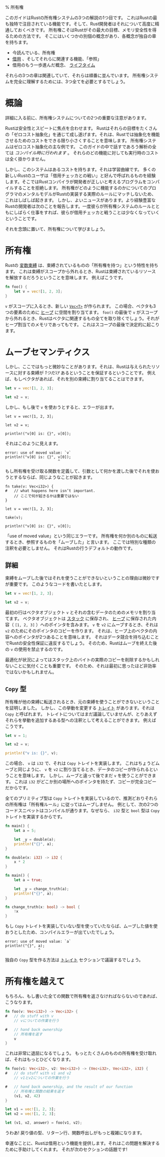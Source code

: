 % 所有権
<!-- % Ownership -->

<!-- This guide is one of three presenting Rust’s ownership system. This is one of -->
<!-- Rust’s most unique and compelling features, with which Rust developers should -->
<!-- become quite acquainted. Ownership is how Rust achieves its largest goal, -->
<!-- memory safety. There are a few distinct concepts, each with its own -->
<!-- chapter: -->
このガイドはRustの所有権システムの3つの解説の1つ目です。
これはRustの最も独特で注目されている機能です。そして、Rust開発者はそれについて高度に精通しておくべきです。
所有権こそはRustがその最大の目標、メモリ安全性を得るための方法です。
そこにはいくつかの別個の概念があり、各概念が独自の章を持ちます。

<!-- * ownership, which you’re reading now -->
<!-- * [borrowing][borrowing], and their associated feature ‘references’ -->
<!-- * [lifetimes][lifetimes], an advanced concept of borrowing -->
* 今読んでいる、所有権
* [借用][borrowing] 、そしてそれらに関連する機能、「参照」
* 借用のもう一歩進んだ概念、 [ライフタイム][lifetimes]

<!-- These three chapters are related, and in order. You’ll need all three to fully -->
<!-- understand the ownership system. -->
それらの3つの章は関連していて、それらは順番に並んでいます。
所有権システムを完全に理解するためには、3つ全てを必要とするでしょう。

[borrowing]: references-and-borrowing.html
[lifetimes]: lifetimes.html

<!-- # Meta -->
# 概論

<!-- Before we get to the details, two important notes about the ownership system. -->
詳細に入る前に、所有権システムについての2つの重要な注意があります。

<!-- Rust has a focus on safety and speed. It accomplishes these goals through many -->
<!-- ‘zero-cost abstractions’, which means that in Rust, abstractions cost as little -->
<!-- as possible in order to make them work. The ownership system is a prime example -->
<!-- of a zero-cost abstraction. All of the analysis we’ll talk about in this guide -->
<!-- is _done at compile time_. You do not pay any run-time cost for any of these -->
<!-- features. -->
Rustは安全性とスピートに焦点を合わせます。
Rustはそれらの目標をたくさんの「ゼロコスト抽象化」を通じて成し遂げます。それは、Rustでは抽象化を機能させるためのコストをできる限り小さくすることを意味します。
所有権システムはゼロコスト抽象化の主な例です。
このガイドの中で話すであろう解析の全ては _コンパイル時に行われます_ 。
それらのどの機能に対しても実行時のコストは全く掛かりません。

<!-- However, this system does have a certain cost: learning curve. Many new users -->
<!-- to Rust experience something we like to call ‘fighting with the borrow -->
<!-- checker’, where the Rust compiler refuses to compile a program that the author -->
<!-- thinks is valid. This often happens because the programmer’s mental model of -->
<!-- how ownership should work doesn’t match the actual rules that Rust implements. -->
<!-- You probably will experience similar things at first. There is good news, -->
<!-- however: more experienced Rust developers report that once they work with the -->
<!-- rules of the ownership system for a period of time, they fight the borrow -->
<!-- checker less and less. -->
しかし、このシステムはあるコストを持ちます。それは学習曲線です。
多くの新しいRustのユーザは「借用チェッカとの戦い」と好んで呼ばれるものを経験します。そこではRustコンパイラが開発者が正しいと考えるプログラムをコンパイルすることを拒絶します。
所有権がどのように機能するのかについてのプログラマのメンタルモデルがRustの実装する実際のルールにマッチしないため、これはしばしば起きます。
しかし、よいニュースがあります。より経験豊富なRustの開発者は次のことを報告します。一度彼らが所有権システムのルールとともにしばらく仕事をすれば、彼らが借用チェッカと戦うことは少なくなっていくということです。

<!-- With that in mind, let’s learn about ownership. -->
それを念頭に置いて、所有権について学びましょう。

<!-- # Ownership -->
# 所有権

<!-- [Variable bindings][bindings] have a property in Rust: they ‘have ownership’ -->
<!-- of what they’re bound to. This means that when a binding goes out of scope, -->
<!-- Rust will free the bound resources. For example: -->
Rustの [変数束縛][bindings] は、束縛されているものの「所有権を持つ」という特性を持ちます。
これは束縛がスコープから外れるとき、Rustは束縛されているリソースを解放するだろうということを意味します。
例えばこうです。

```rust
fn foo() {
    let v = vec![1, 2, 3];
}
```

<!-- When `v` comes into scope, a new [`Vec<T>`][vect] is created. In this case, the -->
<!-- vector also allocates space on [the heap][heap], for the three elements. When -->
<!-- `v` goes out of scope at the end of `foo()`, Rust will clean up everything -->
<!-- related to the vector, even the heap-allocated memory. This happens -->
<!-- deterministically, at the end of the scope. -->
`v` がスコープに入るとき、新しい [`Vec<T>`][vect] が作られます。
この場合、ベクタも3つの要素のために [ヒープ][heap] に空間を割り当てます。
`foo()` の最後で `v` がスコープから外れるとき、Rustはベクタに関連するもの全てを取り除くでしょう。それがヒープ割当てのメモリであってもです。
これはスコープの最後で決定的に起こります。

[vect]: ../std/vec/struct.Vec.html
[heap]: the-stack-and-the-heap.html
[bindings]: variable-bindings.html

<!-- # Move semantics -->
# ムーブセマンティクス

<!-- There’s some more subtlety here, though: Rust ensures that there is _exactly -->
<!-- one_ binding to any given resource. For example, if we have a vector, we can -->
<!-- assign it to another binding: -->
しかし、ここではもっと微妙なことがあります。それは、Rustは与えられたリソースに対する束縛が _1つだけ_ あるということを保証するということです。
例えば、もしベクタがあれば、それを別の束縛に割り当てることはできます。

```rust
let v = vec![1, 2, 3];

let v2 = v;
```

<!-- But, if we try to use `v` afterwards, we get an error: -->
しかし、もし後で `v` を使おうとすると、エラーが出ます。

```rust,ignore
let v = vec![1, 2, 3];

let v2 = v;

println!("v[0] is: {}", v[0]);
```

<!-- It looks like this: -->
それはこのように見えます。

```text
error: use of moved value: `v`
println!("v[0] is: {}", v[0]);
                        ^
```

<!-- A similar thing happens if we define a function which takes ownership, and -->
<!-- try to use something after we’ve passed it as an argument: -->
もし所有権を受け取る関数を定義して、引数として何かを渡した後でそれを使おうとするならば、同じようなことが起きます。

```rust,ignore
fn take(v: Vec<i32>) {
#   // what happens here isn’t important.
    // ここで何が起きるかは重要ではない
}

let v = vec![1, 2, 3];

take(v);

println!("v[0] is: {}", v[0]);
```

<!-- Same error: ‘use of moved value’. When we transfer ownership to something else, -->
<!-- we say that we’ve ‘moved’ the thing we refer to. You don’t need some sort of -->
<!-- special annotation here, it’s the default thing that Rust does. -->
「use of moved value」という同じエラーです。
所有権を何か別のものに転送するとき、参照するものを「ムーブした」と言います。
ここでは特別な種類の注釈を必要としません。
それはRustの行うデフォルトの動作です。

<!-- ## The details -->
## 詳細

<!-- The reason that we cannot use a binding after we’ve moved it is subtle, but -->
<!-- important. When we write code like this: -->
束縛をムーブした後ではそれを使うことができないということの理由は微妙ですが重要です。
このようなコードを書いたとします。

```rust
let v = vec![1, 2, 3];

let v2 = v;
```

<!-- The first line allocates memory for the vector object, `v`, and for the data it -->
<!-- contains. The vector object is stored on the [stack][sh] and contains a pointer -->
<!-- to the content (`[1, 2, 3]`) stored on the [heap][sh]. When we move `v` to `v2`, -->
<!-- it creates a copy of that pointer, for `v2`. Which means that there would be two -->
<!-- pointers to the content of the vector on the heap. It would violate Rust’s -->
<!-- safety guarantees by introducing a data race. Therefore, Rust forbids using `v` -->
<!-- after we’ve done the move. -->
最初の行はベクタオブジェクト `v` とそれの含むデータのためのメモリを割り当てます。
ベクタオブジェクトは [スタック][sh] に保存され、 [ヒープ][sh] に保存された内容（ `[1, 2, 3]` ）へのポインタを含みます。
`v` を `v2` にムーブするとき、それは `v2` のためにそのポインタのコピーを作ります。
それは、ヒープ上のベクタの内容へのポインタが2つあることを意味します。
それはデータ競合を持ち込むことでRustの安全性保証に違反するでしょう。
そのため、Rustはムーブを終えた後の `v` の使用を禁止するのです。

[sh]: the-stack-and-the-heap.html

<!-- It’s also important to note that optimizations may remove the actual copy of -->
<!-- the bytes on the stack, depending on circumstances. So it may not be as -->
<!-- inefficient as it initially seems. -->
最適化が状況によってはスタック上のバイトの実際のコピーを削除するかもしれないことに気付くことも重要です。
そのため、それは最初に思ったほど非効率ではないかもしれません。

<!-- ## `Copy` types -->
## `Copy` 型

<!-- We’ve established that when ownership is transferred to another binding, you -->
<!-- cannot use the original binding. However, there’s a [trait][traits] that changes this -->
<!-- behavior, and it’s called `Copy`. We haven’t discussed traits yet, but for now, -->
<!-- you can think of them as an annotation to a particular type that adds extra -->
<!-- behavior. For example: -->
所有権が他の束縛に転送されるとき、元の束縛を使うことができないということを証明しました。
しかし、この挙動を変更する [トレイト][traits] があります。それは `Copy` と呼ばれます。
トレイトについてはまだ議論していませんが、とりあえずそれらを挙動を追加するある型への注釈として考えることができます。
例えばこうです。

```rust
let v = 1;

let v2 = v;

println!("v is: {}", v);
```

<!-- In this case, `v` is an `i32`, which implements the `Copy` trait. This means -->
<!-- that, just like a move, when we assign `v` to `v2`, a copy of the data is made. -->
<!-- But, unlike a move, we can still use `v` afterward. This is because an `i32` -->
<!-- has no pointers to data somewhere else, copying it is a full copy. -->
この場合、 `v` は `i32` で、それは `Copy` トレイトを実装します。
これはちょうどムーブと同じように、 `v` を `v2` に割り当てるとき、データのコピーが作られるということを意味します。
しかし、ムーブと違って後でまだ `v` を使うことができます。
これは `i32` がどこか別の場所へのポインタを持たず、コピーが完全コピーだからです。

<!-- All primitive types implement the `Copy` trait and their ownership is -->
<!-- therefore not moved like one would assume, following the ´ownership rules´. -->
<!-- To give an example, the two following snippets of code only compile because the -->
<!-- `i32` and `bool` types implement the `Copy` trait. -->
全てのプリミティブ型は `Copy` トレイトを実装しているので、推測どおりそれらの所有権は「所有権ルール」に従ってはムーブしません。
例として、次の2つのコードスニペットはコンパイルが通ります。なぜなら、 `i32` 型と `bool` 型は `Copy` トレイトを実装するからです。

```rust
fn main() {
    let a = 5;

    let _y = double(a);
    println!("{}", a);
}

fn double(x: i32) -> i32 {
    x * 2
}
```

```rust
fn main() {
    let a = true;

    let _y = change_truth(a);
    println!("{}", a);
}

fn change_truth(x: bool) -> bool {
    !x
}
```

<!-- If we had used types that do not implement the `Copy` trait, -->
<!-- we would have gotten a compile error because we tried to use a moved value. -->
もし `Copy` トレイトを実装していない型を使っていたならば、ムーブした値を使おうとしたため、コンパイルエラーが出ていたでしょう。

```text
error: use of moved value: `a`
println!("{}", a);
               ^
```

<!-- We will discuss how to make your own types `Copy` in the [traits][traits] -->
<!-- section. -->
独自の `Copy` 型を作る方法は [トレイト][traits] セクションで議論するでしょう。

[traits]: traits.html

<!-- # More than ownership -->
# 所有権を越えて

<!-- Of course, if we had to hand ownership back with every function we wrote: -->
もちろん、もし書いた全ての関数で所有権を返さなければならないのであれば、こうなります。

```rust
fn foo(v: Vec<i32>) -> Vec<i32> {
#   // do stuff with v
    // vについての作業を行う

#   // hand back ownership
    // 所有権を返す
    v
}
```

<!-- This would get very tedious. It gets worse the more things we want to take ownership of: -->
これは非常に退屈になるでしょう。
もっとたくさんのものの所有権を受け取れば、それはもっとひどくなります。

```rust
fn foo(v1: Vec<i32>, v2: Vec<i32>) -> (Vec<i32>, Vec<i32>, i32) {
#   // do stuff with v1 and v2
    // v1とv2についての作業を行う

#   // hand back ownership, and the result of our function
    // 所有権と関数の結果を返す
    (v1, v2, 42)
}

let v1 = vec![1, 2, 3];
let v2 = vec![1, 2, 3];

let (v1, v2, answer) = foo(v1, v2);
```

<!-- Ugh! The return type, return line, and calling the function gets way more -->
<!-- complicated. -->
うわあ!
戻り値の型、リターン行、関数呼出しがもっと複雑になります。

<!-- Luckily, Rust offers a feature, borrowing, which helps us solve this problem. -->
<!-- It’s the topic of the next section! -->
幸運なことに、Rustは借用という機能を提供します。それはこの問題を解決するために手助けしてくれます。
それが次のセクションの話題です!
